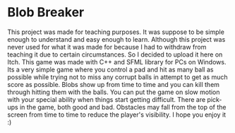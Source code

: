 # Blob Breaker
This project was made for teaching purposes. It was suppose to be simple enough to understand and easy enough to learn. Although this project was never used for what it was made for because I had to withdraw from teaching it due to certain circumstances. So I decided to upload it here on Itch. This game was made with C++ and SFML library for PCs on Windows.
Its a very simple game where you control a pad and hit as many ball as possible while trying not to miss any corrupt balls in attempt to get as much score as possible. Blobs show up from time to time and you can kill them through hitting them with the balls. You can put the game on slow motion with your special ability when things start getting difficult. There are pick-ups in the game, both good and bad. Obstacles may fall from the top of the screen from time to time to reduce the player's visibility. I hope you enjoy it :)
